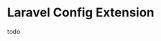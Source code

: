 <!---
title: Overview
author: Robin Radic
icon: fa fa-eye
-->
  
Laravel Config Extension
========================
  
  
todo
